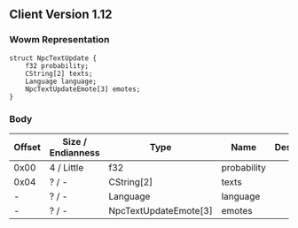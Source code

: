 ## Client Version 1.12

### Wowm Representation
```rust,ignore
struct NpcTextUpdate {
    f32 probability;    
    CString[2] texts;    
    Language language;    
    NpcTextUpdateEmote[3] emotes;    
}
```
### Body
| Offset | Size / Endianness | Type | Name | Description |
| ------ | ----------------- | ---- | ---- | ----------- |
| 0x00 | 4 / Little | f32 | probability |  |
| 0x04 | ? / - | CString[2] | texts |  |
| - | ? / - | Language | language |  |
| - | ? / - | NpcTextUpdateEmote[3] | emotes |  |
